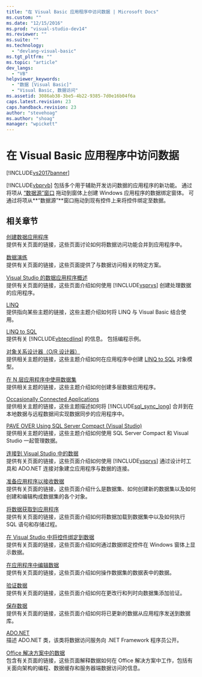 ```yaml
---
title: "在 Visual Basic 应用程序中访问数据 | Microsoft Docs"
ms.custom: ""
ms.date: "12/15/2016"
ms.prod: "visual-studio-dev14"
ms.reviewer: ""
ms.suite: ""
ms.technology: 
  - "devlang-visual-basic"
ms.tgt_pltfrm: ""
ms.topic: "article"
dev_langs: 
  - "VB"
helpviewer_keywords: 
  - "数据 [Visual Basic]"
  - "Visual Basic, 数据访问"
ms.assetid: 3086ab38-3be5-4b22-9385-7d0e16b04f6a
caps.latest.revision: 23
caps.handback.revision: 23
author: "stevehoag"
ms.author: "shoag"
manager: "wpickett"
---
```

# 在 Visual Basic 应用程序中访问数据
[!INCLUDE[vs2017banner](../../csharp/includes/vs2017banner.md)]

[!INCLUDE[vbprvb](../../csharp/programming-guide/concepts/linq/includes/vbprvb_md.md)] 包括多个用于辅助开发访问数据的应用程序的新功能。  通过将项从 [“数据源”窗口](../Topic/Data%20Sources%20Window.md) 拖动到窗体上创建 Windows 应用程序的数据绑定窗体。  可通过将项从**“数据源”**窗口拖动到现有控件上来将控件绑定至数据。  
  
## 相关章节  
 [创建数据应用程序](/visual-studio/data-tools/creating-data-applications)  
 提供有关页面的链接，这些页面讨论如何将数据访问功能合并到应用程序中。  
  
 [数据演练](../Topic/Data%20Walkthroughs.md)  
 提供有关页面的链接，这些页面提供了与数据访问相关的特定方案。  
  
 [Visual Studio 的数据应用程序概述](/visual-studio/data-tools/overview-of-data-applications-in-visual-studio)  
 提供有关页面的链接，这些页面介绍如何使用 [!INCLUDE[vsprvs](../../csharp/includes/vsprvs_md.md)] 创建处理数据的应用程序。  
  
 [LINQ](../../visual-basic/programming-guide/language-features/linq/index.md)  
 提供指向某些主题的链接，这些主题介绍如何将 LINQ 与 Visual Basic 结合使用。  
  
 [LINQ to SQL](../Topic/LINQ%20to%20SQL.md)  
 提供有关 [!INCLUDE[vbtecdlinq](../../csharp/language-reference/keywords/includes/vbtecdlinq_md.md)] 的信息。  包括编程示例。  
  
 [对象关系设计器（O\/R 设计器）](/visual-studio/data-tools/linq-to-sql-tools-in-visual-studio2)  
 提供相关主题的链接，这些主题介绍如何在应用程序中创建 [LINQ to SQL](../Topic/LINQ%20to%20SQL.md) 对象模型。  
  
 [在 N 层应用程序中使用数据集](/visual-studio/data-tools/work-with-datasets-in-n-tier-applications)  
 提供相关主题的链接，这些主题介绍如何创建多层数据应用程序。  
  
 [Occasionally Connected Applications](http://msdn.microsoft.com/zh-cn/5f261728-a9a9-4304-8447-b94404a63099)  
 提供相关主题的链接，这些主题描述如何将 [!INCLUDE[sql_sync_long](../../visual-basic/developing-apps/includes/sql_sync_long_md.md)] 合并到在本地数据与远程数据间实现数据同步的应用程序中。  
  
 [PAVE OVER Using SQL Server Compact \(Visual Studio\)](http://msdn.microsoft.com/zh-cn/13320dd1-94e5-4077-bf76-8df253695ccc)  
 提供相关主题的链接，这些主题介绍如何使用 SQL Server Compact 和 Visual Studio 一起管理数据。  
  
 [连接到 Visual Studio 中的数据](/visual-studio/data-tools/connecting-to-data-in-visual-studio)  
 提供有关页面的链接，这些页面介绍如何使用 [!INCLUDE[vsprvs](../../csharp/includes/vsprvs_md.md)] 通过设计时工具和 ADO.NET 连接对象建立应用程序与数据的连接。  
  
 [准备应用程序以接收数据](../Topic/Preparing%20Your%20Application%20to%20Receive%20Data.md)  
 提供有关页面的链接，这些页面介绍什么是数据集、如何创建新的数据集以及如何创建和编辑构成数据集的各个对象。  
  
 [将数据获取到应用程序](/visual-studio/data-tools/fetching-data-into-your-application)  
 提供有关页面的链接，这些页面介绍如何将数据加载到数据集中以及如何执行 SQL 语句和存储过程。  
  
 [在 Visual Studio 中将控件绑定到数据](/visual-studio/data-tools/bind-controls-to-data-in-visual-studio)  
 提供有关页面的链接，这些页面介绍如何通过数据绑定控件在 Windows 窗体上显示数据。  
  
 [在应用程序中编辑数据](/visual-studio/data-tools/editing-data-in-your-application)  
 提供有关页面的链接，这些页面介绍如何操作数据集的数据表中的数据。  
  
 [验证数据](../Topic/Validating%20Data.md)  
 提供有关页面的链接，这些页面介绍如何在更改行和列时向数据集添加验证。  
  
 [保存数据](/visual-studio/data-tools/saving-data)  
 提供有关页面的链接，这些页面介绍如何将已更新的数据从应用程序发送到数据库。  
  
 [ADO.NET](../Topic/ADO.NET.md)  
 描述 ADO.NET 类，该类将数据访问服务向 .NET Framework 程序员公开。  
  
 [Office 解决方案中的数据](/office-dev/office-dev/data-in-office-solutions)  
 包含有关页面的链接，这些页面解释数据如何在 Office 解决方案中工作，包括有关面向架构的编程、数据缓存和服务器端数据访问的信息。